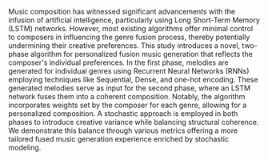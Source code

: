 Music composition has witnessed significant advancements with the infusion of artificial intelligence, particularly using Long Short-Term Memory (LSTM) networks. However, most existing algorithms offer minimal control to composers in influencing the genre fusion process, thereby potentially undermining their creative preferences. This study introduces a novel, two-phase algorithm for personalized fusion music generation that reflects the composer's individual preferences. In the first phase, melodies are generated for individual genres using Recurrent Neural Networks (RNNs) employing techniques like Sequential, Dense, and one-hot encoding. These generated melodies serve as input for the second phase, where an LSTM network fuses them into a coherent composition. Notably, the algorithm incorporates weights set by the composer for each genre, allowing for a personalized composition. A stochastic approach is employed in both phases to introduce creative variance while balancing structural coherence. We demonstrate this balance through various metrics offering a more tailored fused music generation experience enriched by stochastic modeling.
